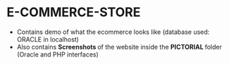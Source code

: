 # E-COMMERCE-STORE
* Contains demo of what the ecommerce looks like  (database used: ORACLE in localhost)
* Also contains <strong> Screenshots </strong> of the website inside the <strong> PICTORIAL </strong> folder (Oracle and PHP interfaces)
